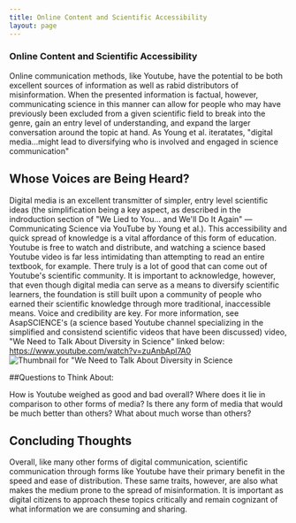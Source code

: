 ```yaml
---
title: Online Content and Scientific Accessibility
layout: page
---
```

### Online Content and Scientific Accessibility
Online communication methods, like Youtube, have the potential to be both excellent sources of information as well as rabid distributors of misinformation. When the presented information is factual, however, communicating science in this manner can allow for people who may have previously been excluded from a given scientific field to break into the genre, gain an entry level of understanding, and expand the larger conversation around the topic at hand. As Young et al. iteratates, "digital media...might lead to diversifying who is involved and engaged in science communication" 
## Whose Voices are Being Heard?
Digital media is an excellent transmitter of simpler, entry level scientific ideas (the simplification being a key aspect, as described in the indroduction section of "We Lied to You... and We'll Do It Again"
— Communicating Science via YouTube by Young et al.). This accessibility and quick spread of knowledge is a vital affordance of this form of education. Youtube is free to watch and distribute, and watching a science based Youtube video is far less intimidating than attempting to read an entire textbook, for example. There truly is a lot of good that can come out of Youtube's scientific community. It is important to acknowledge, however, that even though digital media can serve as a means to diversify scientific learners, the foundation is still built upon a community of people who earned their scientific knowledge through more traditional, inaccessible means. Voice and credibility are key. For more information, see AsapSCIENCE's (a science based Youtube channel specializing in the simplified and consistend scientific videos that have been discussed) video, "We Need to Talk About Diversity in Science" linked below:
https://www.youtube.com/watch?v=zuAnbApl7A0
![Thumbnail for "We Need to Talk About Diversity in Science](https://www.google.com/url?sa=i&url=https%3A%2F%2Fwww.youtube.com%2Fwatch%3Fv%3DzuAnbApl7A0&psig=AOvVaw2T5Eqn7qDj1822OHab-n3c&ust=1758727866051000&source=images&cd=vfe&opi=89978449&ved=0CBYQjRxqFwoTCMDjj4Ka748DFQAAAAAdAAAAABAU)

##Questions to Think About:

How is Youtube weighed as good and bad overall? Where does it lie in comparison to other forms of media? Is there any form of media that would be much better than others? What about much worse than others?

## Concluding Thoughts
Overall, like many other forms of digital communication, scientific communication through forms like Youtube have their primary benefit in the speed and ease of distribution. These same traits, however, are also what makes the medium prone to the spread of misinformation. It is important as digital citizens to approach these topics critically and remain cognizant of what information we are consuming and sharing.
